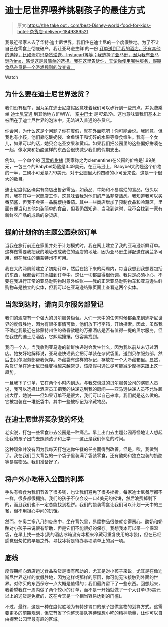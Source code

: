 # 迪士尼世界喂养挑剔孩子的最佳方式

> 原文:[https://the take out . com/best-Disney-world-food-for-kids-hotel-杂货店-delivery-1849389521](https://thetakeout.com/best-disney-world-food-for-kids-hotel-grocery-delivery-1849389521)

我最近带家人去了华特·迪士尼世界，我们住在迪士尼的一个度假胜地。为了不让自己在零食上彻底破产，我让亚马逊生鲜 的一份 [订单送到了我的酒店。还有其他的选择，比如沃尔玛杂货递送、Instacart等等；我选择了亚马逊，因为我有亚马逊Prime，感觉这是最简单的选择。我在这里告诉你，无论你使用哪种服务，假期食品杂货是一个游戏规则的改变者。](https://www.amazon.com/alm/storefront?almBrandId=QW1hem9uIEZyZXNo&asc_campaign=InlineText&asc_refurl=https://thetakeout.com/best-disney-world-food-for-kids-hotel-grocery-delivery-1849389521&asc_source=&tag=kinjatakeoutlink-20)

Watch

## 为什么要在迪士尼世界送货？

我们没有租车，因为呆在迪士尼度假区意味着我们可以步行到一些景点，并免费乘坐 [迪士尼交通](https://disneyworld.disney.go.com/guest-services/resort-transportation/?ef_id=CjwKCAjwi8iXBhBeEiwAKbUofdrHWurBeHP78yVuMbjszVFdX2w4ZDNnHOBIR_Lf6cfHqGrAC50SkRoC6j4QAvD_BwE:G:s&s_kwcid=AL!5060!3!601171876265!e!!g!!disney%2520world%2520resort%2520transportation&CMP=KNC-FY22_WDW_TRA_EREFL_W365_SCP_TRNP_Transportation_Exact%257CG%257C5221013.RR.AM.01.01%257CMKDTBUL%257CBR%257C601171876265&keyword_id=aud-365940100997:kwd-759524067316%257Cdc%257Cdisney%2520world%2520resort%2520transportation%257C601171876265%257Ce%257C5060:3%257C&gclid=CjwKCAjwi8iXBhBeEiwAKbUofdrHWurBeHP78yVuMbjszVFdX2w4ZDNnHOBIR_Lf6cfHqGrAC50SkRoC6j4QAvD_BwE) 到其他地方(FWIW， [空中巴士](https://disneyworld.disney.go.com/skyliner/?ef_id=CjwKCAjwi8iXBhBeEiwAKbUofVh7IEMf65SzpfnmDbkn3QdBphbaH-3mPT3L6leyryu2m8kUwAWIrhoCGfIQAvD_BwE:G:s&s_kwcid=AL!5060!3!601171876268!e!!g!!disney%2520skyliner&CMP=KNC-FY22_WDW_TRA_EREFL_W365_SCP_TRNP_Transportation_Exact%257CG%257C5221013.RR.AM.01.01%257CMKDTBUL%257CBR%257C601171876268&keyword_id=aud-365940100997:kwd-759524063716%257Cdc%257Cdisney%2520skyliner%257C601171876268%257Ce%257C5060:3%257C&gclid=CjwKCAjwi8iXBhBeEiwAKbUofVh7IEMf65SzpfnmDbkn3QdBphbaH-3mPT3L6leyryu2m8kUwAWIrhoCGfIQAvD_BwE) 是*可爱的*)。这也意味着我们基本上被困在了迪士尼世界的泡沫中，无法进入普通的杂货店。

你会问，为什么这是个问题？你在度假，就在外面吃吧！你可能会说。我同意，但我也有小孩，他们靠吃酸奶袋、金鱼饼干和切碎的水果等零食维生。我有一个女儿，如果可以的话，她只会吃圣女果和黄瓜。如果我们把公园里的这些偏好拼凑在一起，像水果和奶酪这样的东西会很快减少我们的假期支出。

例如，一个单个的 [可爱的柑橘](https://thetakeout.com/how-to-avoid-a-bad-batch-of-tiny-oranges-clementines-1849250768) (我家称之为clementine)在公园的价格是1.99美元，一包三个的Babybel奶酪是3.49美元。在亚马逊上，Babybel大约是这个价格的一半，三磅小可爱是7.79美元，对于公园里大约四磅的小可爱来说，这是一个很大的数目。

迪士尼度假区确实有商店出售必需品，如药品、牛奶和不易腐烂的食品。很久以前，我在其中一家商店工作，这意味着我对他们的产品非常熟悉。我知道我可以买番茄酱，但我不会买一品脱樱桃番茄。其中一些商店增加了预制食品和冷藏区，里面有便当和其他包装简单的食品，但我仍然知道，当我到达时，我不会找到一家有新鲜农产品的成熟的杂货店。

## 提前计划你的主题公园杂货订单

当我在旅行前还在家里并处于计划模式时，我在网上建立了我的亚马逊新鲜订单。这样做需要我把我的地址改成我住的酒店的地址，因为亚马逊生鲜配送在奥兰多可用，但在我住的佛蒙特州不可用。

我在大约两周前建立了初始订单，然后在接下来的两周内，每当我想到我想要包括的东西，我都会将其添加到订单中。这让一切都显得很低调。我只是必须小心，不要在我进行正常的亚马逊购物时意外结账——我的正常亚马逊购物车和亚马逊生鲜购物车是独立的实体，但我可以在亚马逊结账页面上查看这两个实体。

## 当您到达时，请向贝尔服务部登记

我们的酒店有一个强大的贝尔服务柜台。人们一天中的任何时候都会来到迪斯尼世界的度假胜地，因为有很多事情可做，他们放下行李箱，开始探索。因此，虽然我不确定我最近在佛蒙特州住的昏昏欲睡的万豪酒店是否有值得一提的贝尔服务，但在我住的迪士尼酒店，它熙熙攘攘，很容易找到。

我问一个人，当我收到亚马逊的新鲜快递时会发生什么，因为我以前从未订过酒店。她友好地解释说，亚马逊快递员会把订单装在杂货袋里，送到贝尔服务部，然后由贝尔服务部帮我保存。冷藏袋有这样的标记，存放在一个大冷藏箱里。显然，杂货订单在迪士尼已经变得越来越常见，该度假村通过尽可能减少摩擦来跟上这一趋势。

一旦我下了订单，它在两个小时内到达。与我交谈过的贝尔服务公司的演职人员说，我可以选择让酒店员工把我的快递送到我的房间——亚马逊快递人员不允许超出大厅，她说——但如果订单不是很大，我们可以自己来拿。我们就是这么做的。它被包装在一堆纸袋中，其中一些被标记为冷藏物品。

## 在迪士尼世界买杂货的坏处

老实说，打包一些零食带去公园是一种痛苦。早上出门去主题公园奇怪地让人想起让我的孩子出门去照顾孩子和上学——这正是我们休息的时间。

这种现象并没有因为我每天打包迷你午餐的任务而得到改善。但是，唉，我做到了。我在我们巨大背包的一个袋子里装满了袋装零食，还有酸奶和独立包装的奶酪等易腐物品。我们准备好了。

## 将户外小吃带入公园的利弊

手头有零食为我们节省了很多钱，也让我们避免了很多挫折。每家迪士尼餐厅都不一样，很多都很拥挤。我们的孩子不仅会咬一口4美元的松饼，然后浪费掉剩下的，而且我们也不一定总能找到松饼。我们的袋装零食让我们可以计划一天中的三餐，但不用担心中间的饥饿。

然而，在奥兰多八月的炎热中，坐在背包里，易腐物品很快就变得恶心。酸奶和奶酪对小孩子来说很有帮助，但是它们不能很好的保存。我想我本可以带一个保温袋，在早上找一些冰(我的酒店冰箱没有冰柜来冷藏可重复使用的冰袋)，但在已经感觉很匆忙的早晨之外，寻找冰将是待办事项清单上的另一项。

## 底线

度假期间向酒店运送食品杂货是很有帮助的，尤其是对小孩子来说，尤其是在像迪斯尼世界这样的度假胜地，因为这样或那样的原因，你可能无法接触到外面的世界。对你买的东西保守一点大概是值得的；我们最终留下了一些东西。回想起来，我希望我在一周内做了两个较小的订单，而不是一开始就做了一个大订单(35美元以上的送货是免费的，这在今天是一个相当容易达到的门槛)。

不过，最终，这是一种在度假胜地为有特殊胃口的孩子提供食物的划算方式。这需要更多的前期规划，但它节省了你整天排队等待理想小吃的精神能量，让你可以自由探索公园里最有趣的区域。
